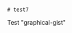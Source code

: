                                                                            # test7
Test "graphical-gist"